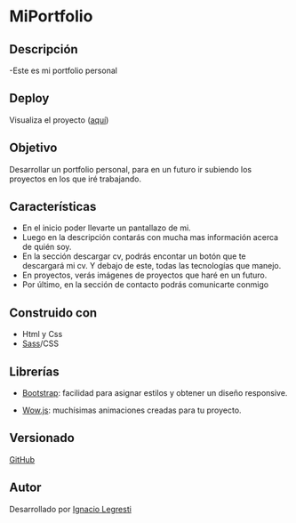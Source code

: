 # MiPortfolio

## Descripción

-Este es mi portfolio personal

## Deploy

Visualiza el proyecto ([aquí](https://chimerical-stardust-e1d853.netlify.app/index.html))

## Objetivo
Desarrollar un portfolio personal, para en un futuro ir subiendo los proyectos en los que iré trabajando.

## Características 

* En el inicio poder llevarte un pantallazo de mi.
* Luego en la descripción contarás con mucha mas información acerca de quién soy.
* En la sección descargar cv, podrás encontar un botón que te descargará mi cv. Y debajo de este, todas las tecnologías que manejo.
* En proyectos, verás imágenes de proyectos que haré en un futuro.
* Por último, en la sección de contacto podrás comunicarte conmigo

## Construido con

- Html y Css
- [Sass](https://sass-lang.com/)/CSS

## Librerías
- [Bootstrap](https://getbootstrap.com/): facilidad para asignar estilos y obtener un diseño responsive.

- [Wow.js](https://wowjs.uk/): muchísimas animaciones creadas para tu proyecto.

## Versionado

[GitHub](https://github.com/)

## Autor

Desarrollado por [Ignacio Legresti](https://www.linkedin.com/in/ignacio-legresti-002110208/)
